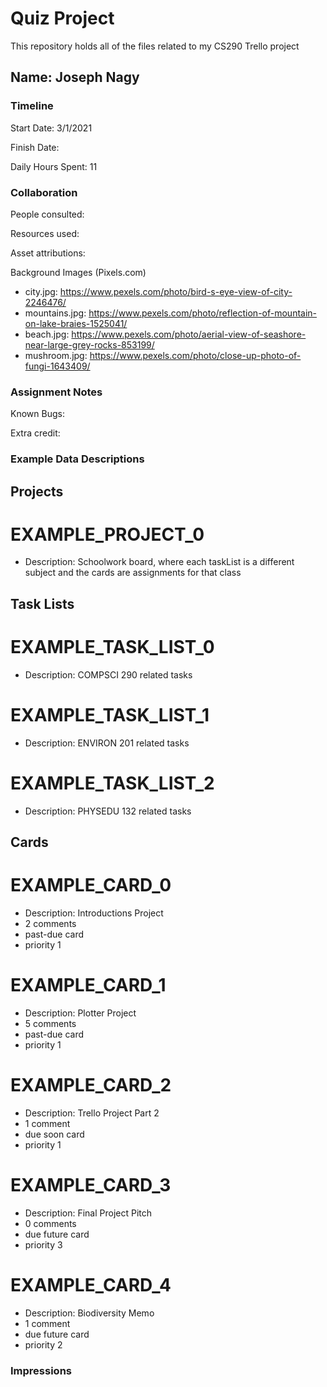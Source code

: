 # Quiz Project

This repository holds all of the files related to my CS290 Trello project 

## Name: Joseph Nagy

### Timeline

Start Date: 3/1/2021

Finish Date: 

Daily Hours Spent: 11


### Collaboration

People consulted:

Resources used:

Asset attributions:

Background Images (Pixels.com)
- city.jpg: https://www.pexels.com/photo/bird-s-eye-view-of-city-2246476/
- mountains.jpg: https://www.pexels.com/photo/reflection-of-mountain-on-lake-braies-1525041/
- beach.jpg: https://www.pexels.com/photo/aerial-view-of-seashore-near-large-grey-rocks-853199/
- mushroom.jpg: https://www.pexels.com/photo/close-up-photo-of-fungi-1643409/ 


### Assignment Notes

Known Bugs: 

Extra credit:

### Example Data Descriptions

## Projects

# EXAMPLE_PROJECT_0 
- Description: Schoolwork board, where each taskList is a different subject and the cards are assignments for that class 

## Task Lists 

# EXAMPLE_TASK_LIST_0
- Description: COMPSCI 290 related tasks

# EXAMPLE_TASK_LIST_1
- Description: ENVIRON 201 related tasks

# EXAMPLE_TASK_LIST_2
- Description: PHYSEDU 132 related tasks

## Cards 

# EXAMPLE_CARD_0
- Description: Introductions Project 
- 2 comments 
- past-due card
- priority 1

# EXAMPLE_CARD_1 
- Description: Plotter Project
- 5 comments
- past-due card
- priority 1

# EXAMPLE_CARD_2 
- Description: Trello Project Part 2 
- 1 comment
- due soon card 
- priority 1

# EXAMPLE_CARD_3 
- Description: Final Project Pitch
- 0 comments
- due future card
- priority 3

# EXAMPLE_CARD_4
- Description: Biodiversity Memo
- 1 comment
- due future card
- priority 2

### Impressions